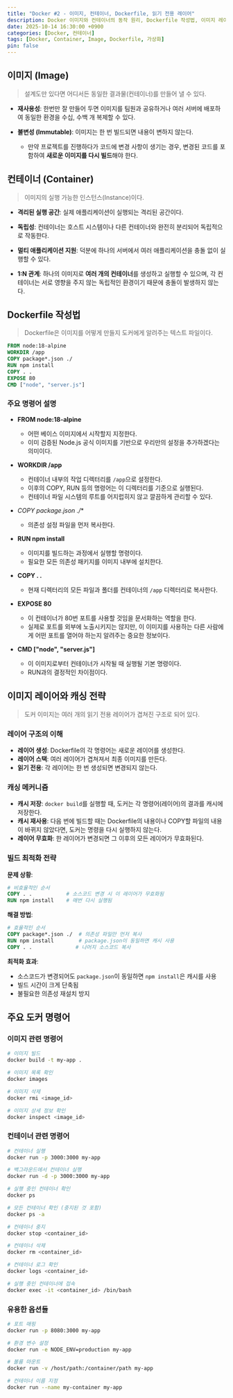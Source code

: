 ```yaml
---
title: "Docker #2 - 이미지, 컨테이너, Dockerfile, 읽기 전용 레이어"
description: Docker 이미지와 컨테이너의 동작 원리, Dockerfile 작성법, 이미지 레이어와 캐싱 전략
date: 2025-10-14 16:30:00 +0900
categories: [Docker, 컨테이너]
tags: [Docker, Container, Image, Dockerfile, 가상화]
pin: false
---
```



## 이미지 (Image)

> 설계도만 있다면 어디서든 동일한 결과물(컨테이너)를 만들어 낼 수 있다.

* **재사용성**: 한번만 잘 만들어 두면 이미지를 팀원과 공유하거나 여러 서버에 배포하여 동일한 환경을 수십, 수백 개 복제할 수 있다.

* **불변성 (Immutable)**: 이미지는 한 번 빌드되면 내용이 변하지 않는다.
  - 만약 프로젝트를 진행하다가 코드에 변경 사항이 생기는 경우, 변경된 코드를 포함하여 **새로운 이미지를 다시 빌드**해야 한다.

## 컨테이너 (Container)

> 이미지의 실행 가능한 인스턴스(Instance)이다.

* **격리된 실행 공간**: 실제 애플리케이션이 실행되는 격리된 공간이다.
* **독립성**: 컨테이너는 호스트 시스템이나 다른 컨테이너와 완전히 분리되어 독립적으로 작동한다.
* **멀티 애플리케이션 지원**: 덕분에 하나의 서버에서 여러 애플리케이션을 충돌 없이 실행할 수 있다.

* **1:N 관계**: 하나의 이미지로 **여러 개의 컨테이너**를 생성하고 실행할 수 있으며, 각 컨테이너는 서로 영향을 주지 않는 독립적인 환경이기 때문에 충돌이 발생하지 않는다.


## Dockerfile 작성법

> Dockerfile은 이미지를 어떻게 만들지 도커에게 알려주는 텍스트 파일이다.

```dockerfile
FROM node:18-alpine
WORKDIR /app
COPY package*.json ./
RUN npm install
COPY . .
EXPOSE 80
CMD ["node", "server.js"]
```

### 주요 명령어 설명

* **FROM node:18-alpine**
  - 어떤 베이스 이미지에서 시작할지 지정한다.
  - 이미 검증된 Node.js 공식 이미지를 기반으로 우리만의 설정을 추가하겠다는 의미이다.

* **WORKDIR /app**
  - 컨테이너 내부의 작업 디렉터리를 `/app`으로 설정한다.
  - 이후의 COPY, RUN 등의 명령어는 이 디렉터리를 기준으로 실행된다.
  - 컨테이너 파일 시스템의 루트를 어지럽히지 않고 깔끔하게 관리할 수 있다.

* **COPY package*.json ./**
  - 의존성 설정 파일을 먼저 복사한다.

* **RUN npm install**
  - 이미지를 빌드하는 과정에서 실행할 명령이다.
  - 필요한 모든 의존성 패키지를 이미지 내부에 설치한다.

* **COPY . .**
  - 현재 디렉터리의 모든 파일과 폴더를 컨테이너의 `/app` 디렉터리로 복사한다.

* **EXPOSE 80**
  - 이 컨테이너가 80번 포트를 사용할 것임을 문서화하는 역할을 한다.
  - 실제로 포트를 외부에 노출시키지는 않지만, 이 이미지를 사용하는 다른 사람에게 어떤 포트를 열어야 하는지 알려주는 중요한 정보이다.

* **CMD ["node", "server.js"]**
  - 이 이미지로부터 컨테이너가 시작될 때 실행될 기본 명령이다.
  - RUN과의 결정적인 차이점이다.


## 이미지 레이어와 캐싱 전략

> 도커 이미지는 여러 개의 읽기 전용 레이어가 겹쳐진 구조로 되어 있다.

### 레이어 구조의 이해

* **레이어 생성**: Dockerfile의 각 명령어는 새로운 레이어를 생성한다.
* **레이어 스택**: 여러 레이어가 겹쳐져서 최종 이미지를 만든다.
* **읽기 전용**: 각 레이어는 한 번 생성되면 변경되지 않는다.

### 캐싱 메커니즘

* **캐시 저장**: `docker build`를 실행할 때, 도커는 각 명령어(레이어)의 결과를 캐시에 저장한다.
* **캐시 재사용**: 다음 번에 빌드할 때는 Dockerfile의 내용이나 COPY할 파일의 내용이 바뀌지 않았다면, 도커는 명령을 다시 실행하지 않는다.
* **레이어 무효화**: 한 레이어가 변경되면 그 이후의 모든 레이어가 무효화된다.

### 빌드 최적화 전략

**문제 상황**:
```dockerfile
# 비효율적인 순서
COPY . .           # 소스코드 변경 시 이 레이어가 무효화됨
RUN npm install    # 매번 다시 실행됨
```

**해결 방법**:
```dockerfile
# 효율적인 순서
COPY package*.json ./  # 의존성 파일만 먼저 복사
RUN npm install        # package.json이 동일하면 캐시 사용
COPY . .              # 나머지 소스코드 복사
```

**최적화 효과**:
- 소스코드가 변경되어도 `package.json`이 동일하면 `npm install`은 캐시를 사용
- 빌드 시간이 크게 단축됨
- 불필요한 의존성 재설치 방지

## 주요 도커 명령어

### 이미지 관련 명령어

```bash
# 이미지 빌드
docker build -t my-app .

# 이미지 목록 확인
docker images

# 이미지 삭제
docker rmi <image_id>

# 이미지 상세 정보 확인
docker inspect <image_id>
```

### 컨테이너 관련 명령어

```bash
# 컨테이너 실행
docker run -p 3000:3000 my-app

# 백그라운드에서 컨테이너 실행
docker run -d -p 3000:3000 my-app

# 실행 중인 컨테이너 확인
docker ps

# 모든 컨테이너 확인 (중지된 것 포함)
docker ps -a

# 컨테이너 중지
docker stop <container_id>

# 컨테이너 삭제
docker rm <container_id>

# 컨테이너 로그 확인
docker logs <container_id>

# 실행 중인 컨테이너에 접속
docker exec -it <container_id> /bin/bash
```

### 유용한 옵션들

```bash
# 포트 매핑
docker run -p 8080:3000 my-app

# 환경 변수 설정
docker run -e NODE_ENV=production my-app

# 볼륨 마운트
docker run -v /host/path:/container/path my-app

# 컨테이너 이름 지정
docker run --name my-container my-app
```



